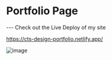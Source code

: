 <h1 > Portfolio Page </h1>
---
Check out the Live Deploy of my site 

https://cts-design-portfolio.netlify.app/

![image](https://user-images.githubusercontent.com/63134707/125169958-d10c6c00-e169-11eb-83b5-d1232cbdcf9a.png)
